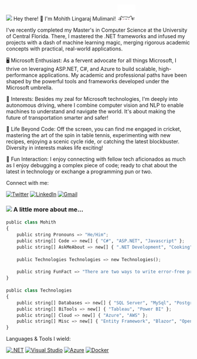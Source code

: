 <img src="https://github.com/mohithlm081997/mohithlm97/blob/main/6ZFR.gif" width="100px">
Hey there! 👋 I'm Mohith Lingaraj Mulimani!
<img src="https://github.com/VijayPrakashReddy-k/VijayPrakashReddy-k/blob/master/Images/logo.gif" width="50">

I've recently completed my Master's in Computer Science at the University of Central Florida. There, I mastered the .NET frameworks and infused my projects with a dash of machine learning magic, merging rigorous academic concepts with practical, real-world applications.

🖥️ Microsoft Enthusiast: As a fervent advocate for all things Microsoft, I thrive on leveraging ASP.NET, C#, and Azure to build scalable, high-performance applications. My academic and professional paths have been shaped by the powerful tools and frameworks developed under the Microsoft umbrella.

🚗 Interests: Besides my zeal for Microsoft technologies, I'm deeply into autonomous driving, where I combine computer vision and NLP to enable machines to understand and navigate the world. It's about making the future of transportation smarter and safer!

🏏 Life Beyond Code: Off the screen, you can find me engaged in cricket, mastering the art of the spin in table tennis, experimenting with new recipes, enjoying a scenic cycle ride, or catching the latest blockbuster. Diversity in interests makes life exciting!

🤖 Fun Interaction: I enjoy connecting with fellow tech aficionados as much as I enjoy debugging a complex piece of code; ready to chat about the latest in technology or exchange a programming pun or two.

Connect with me:
<p>
  <a href="https://x.com/lm_mohith" target="_blank"><img alt="Twitter" src="https://img.shields.io/badge/twitter-%231DA1F2.svg?&style=for-the-badge&logo=twitter&logoColor=white" /></a>
  <a href="https://www.linkedin.com/in/mohithlm" target="_blank"><img alt="LinkedIn" src="https://img.shields.io/badge/linkedin-%230077B5.svg?&style=for-the-badge&logo=linkedin&logoColor=white" /></a>
  <a href="mailto:mo533247@ucf.edu"><img alt="Gmail" src="https://img.shields.io/badge/Gmail-D14836?style=for-the-badge&logo=gmail&logoColor=white" /></a>
</p>

### <img src="https://github.com/mohithlm081997/mohithlm97/blob/main/Bond.gif" width="150"> A little more about me...  

```python
public class Mohith
{
    public string Pronouns => "He/Him";
    public string[] Code => new[] { "C#", "ASP.NET", "Javascript" };
    public string[] AskMeAbout => new[] { ".NET Development", "Cooking", "Photography" };
    
    public Technologies Technologies => new Technologies();

    public string FunFact => "There are two ways to write error-free programs; only the third one works";
}

public class Technologies
{
    public string[] Databases => new[] { "SQL Server", "MySql", "PostgreSQL" };
    public string[] BiTools => new[] { "Tableau", "Power BI" };
    public string[] Cloud => new[] { "Azure", "AWS" };
    public string[] Misc => new[] { "Entity Framework", "Blazor", "OpenCV" };
}

```

Languages & Tools I wield:
<p align="left">
<a href="https://dotnet.microsoft.com/" target="_blank"><img src="https://img.shields.io/badge/.NET-512BD4?style=for-the-badge&logo=.net&logoColor=white" alt=".NET" /></a>
<a href="https://visualstudio.microsoft.com/" target="_blank"><img alt="Visual Studio" src="https://img.shields.io/badge/Visual_Studio-5C2D91.svg?style=for-the-badge&logo=visual-studio&logoColor=white" /></a>
<a href="https://azure.microsoft.com/" target="_blank"><img alt="Azure" src="https://img.shields.io/badge/Azure-0089D6.svg?style=for-the-badge&logo=microsoft-azure&logoColor=white" /></a>
<a href="https://www.docker.com/" target="_blank"><img alt="Docker" src="https://img.shields.io/badge/docker-%230db7ed.svg?style=for-the-badge&logo=docker&logoColor=white"/></a>
</p>
